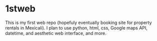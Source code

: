 # 1stweb 
This is my first web repo (hopefuly eventually booking site for property rentals in Mexicali). 
I plan to use python, html, css, Google maps API, datetime, and aesthetic web interface, and more.
